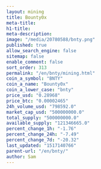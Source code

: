 ```yaml
---
layout: mining
title: Bounty0x
meta-title: 
h1-title: 
meta-description: 
image: "/media/20780588/bnty.png"
published: true
allow_search_engine: false
sitemap: false
enable_comment: false
sort_order: 313
permalink: "/en/bnty/mining.html"
coin_a_symbol: "BNTY"
coin_a_name: "Bounty0x"
coin_a_lower_case: "bnty"
price_usd: "0.28968"
price_btc: "0.00002465"
24h_volume_usd: "798592.0"
market_cap_usd: "500000000.0"
total_supply: "500000000.0"
available_supply: "121346665.0"
percent_change_1h: "-1.76"
percent_change_24h: "-7.49"
percent_change_7d: "-20.32"
last_updated: "1517140766"
parent-url: "/en/bnty/"
author: Sam
---
```


